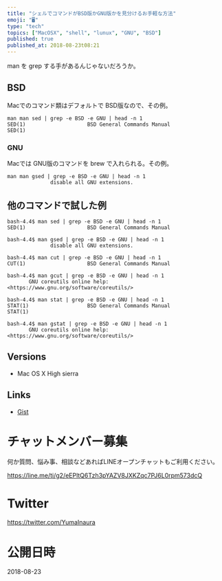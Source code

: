 ```yaml
---
title: "シェルでコマンドがBSD版かGNU版かを見分けるお手軽な方法"
emoji: "🖥"
type: "tech"
topics: ["MacOSX", "shell", "lunux", "GNU", "BSD"]
published: true
published_at: 2018-08-23t08:21
---
```


man を grep する手があるんじゃないだろうか。

## BSD

Macでのコマンド類はデフォルトで BSD版なので、その例。

```
man man sed | grep -e BSD -e GNU | head -n 1
SED(1)                    BSD General Commands Manual                   SED(1)
```

### GNU

Macでは GNU版のコマンドを brew で入れられる。その例。

```
man man gsed | grep -e BSD -e GNU | head -n 1
              disable all GNU extensions.
```

## 他のコマンドで試した例

```
bash-4.4$ man sed | grep -e BSD -e GNU | head -n 1
SED(1)                    BSD General Commands Manual
```

```
bash-4.4$ man gsed | grep -e BSD -e GNU | head -n 1
              disable all GNU extensions.
```

```
bash-4.4$ man cut | grep -e BSD -e GNU | head -n 1
CUT(1)                    BSD General Commands Manual
```

```
bash-4.4$ man gcut | grep -e BSD -e GNU | head -n 1
       GNU coreutils online help: <https://www.gnu.org/software/coreutils/>
```

```
bash-4.4$ man stat | grep -e BSD -e GNU | head -n 1
STAT(1)                   BSD General Commands Manual                  STAT(1)
```

```
bash-4.4$ man gstat | grep -e BSD -e GNU | head -n 1
       GNU coreutils online help: <https://www.gnu.org/software/coreutils/>
```

## Versions

- Mac OS X High sierra


## Links

- [Gist](https://gist.github.com/YumaInaura/5c717da2184e5efecd303b8bc4eadd51)








<!-- Update From Qiita API -->

# チャットメンバー募集


何か質問、悩み事、相談などあればLINEオープンチャットもご利用ください。

https://line.me/ti/g2/eEPltQ6Tzh3pYAZV8JXKZqc7PJ6L0rpm573dcQ





# Twitter


https://twitter.com/YumaInaura


<!-- Update From Qiita API -->



# 公開日時

2018-08-23
